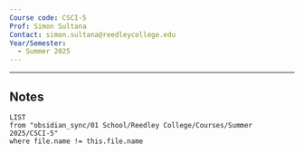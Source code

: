 ```yaml
---
Course code: CSCI-5
Prof: Simon Sultana
Contact: simon.sultana@reedleycollege.edu
Year/Semester:
  - Summer 2025
---
```

---
## Notes
```dataview
LIST
from "obsidian_sync/01 School/Reedley College/Courses/Summer 2025/CSCI-5"
where file.name != this.file.name
```
